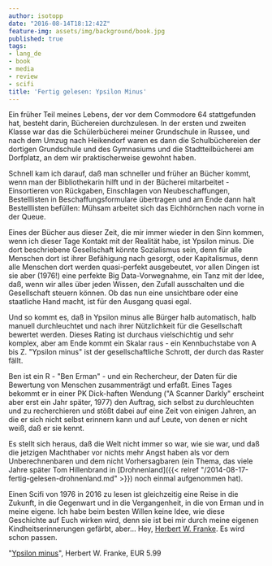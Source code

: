 ```yaml
---
author: isotopp
date: "2016-08-14T18:12:42Z"
feature-img: assets/img/background/book.jpg
published: true
tags:
- lang_de
- book
- media
- review
- scifi
title: 'Fertig gelesen: Ypsilon Minus'
---
```

Ein früher Teil meines Lebens, der vor dem Commodore 64 stattgefunden hat, besteht darin, Büchereien durchzulesen. In der ersten und zweiten Klasse war das die Schülerbücherei meiner Grundschule in Russee, und nach dem Umzug nach Heikendorf waren es dann die Schulbüchereien der dortigen Grundschule und des Gymnasiums und die Stadtteilbücherei am Dorfplatz, an dem wir praktischerweise gewohnt haben.

Schnell kam ich darauf, daß man schneller und früher an Bücher kommt, wenn man der Bibliothekarin hilft und in der Bücherei mitarbeitet - Einsortieren von Rückgaben, Einschlagen von Neubeschaffungen, Bestelllisten in Beschaffungsformulare übertragen und am Ende dann halt Bestelllisten befüllen: Mühsam arbeitet sich das Eichhörnchen nach vorne in der Queue.

Eines der Bücher aus dieser Zeit, die mir immer wieder in den Sinn kommen, wenn ich dieser Tage Kontakt mit der Realität habe, ist Ypsilon minus. Die dort beschriebene Gesellschaft könnte Sozialismus sein, denn für alle Menschen dort ist ihrer Befähigung nach gesorgt, oder Kapitalismus, denn alle Menschen dort werden quasi-perfekt ausgebeutet, vor allen Dingen ist sie aber (1976!) eine perfekte Big Data-Vorwegnahme, ein Tanz mit der Idee, daß, wenn wir alles über jeden Wissen, den Zufall ausschalten und die Gesellschaft steuern können. Ob das nun eine unsichtbare oder eine staatliche Hand macht, ist für den Ausgang quasi egal.

Und so kommt es, daß in Ypsilon minus alle Bürger halb automatisch, halb manuell durchleuchtet und nach ihrer Nützlichkeit für die Gesellschaft bewertet werden. Dieses Rating ist durchaus vielschichtig und sehr komplex, aber am Ende kommt ein Skalar raus - ein Kennbuchstabe von A bis Z. "Ypsilon minus" ist der gesellschaftliche Schrott, der durch das Raster fällt.

Ben ist ein R - "Ben Erman" - und ein Rechercheur, der Daten für die Bewertung von Menschen zusammenträgt und erfaßt. Eines Tages bekommt er in einer  PK Dick-haften Wendung ("A Scanner Darkly" erscheint aber erst ein Jahr später, 1977) den Auftrag, sich selbst zu durchleuchten und zu recherchieren und stößt dabei auf eine Zeit von einigen Jahren, an die er sich nicht selbst erinnern kann und auf Leute, von denen er nicht weiß, daß er sie kennt.

Es stellt sich heraus, daß die Welt nicht immer so war, wie sie war, und daß die jetzigen Machthaber vor nichts mehr Angst haben als vor dem Unberechnenbaren und dem nicht Vorhersagbaren (ein Thema, das viele Jahre später Tom Hillenbrand in [Drohnenland]({{< relref "/2014-08-17-fertig-gelesen-drohnenland.md" >}}) noch einmal aufgenommen hat).

Einen Scifi von 1976 in 2016 zu lesen ist gleichzeitig eine Reise in die Zukunft, in die Gegenwart und in die Vergangenheit, in die von Erman und in meine eigene. Ich habe beim besten Willen keine Idee, wie diese Geschichte auf Euch wirken wird, denn sie ist bei mir durch meine eigenen Kindheitserinnerungen gefärbt, aber… Hey, [Herbert W. Franke](https://de.wikipedia.org/wiki/Herbert_W._Franke). Es wird schon passen.

"[Ypsilon minus](https://www.amazon.de/dp/B00LTPHYNG)", Herbert W. Franke, EUR 5.99
